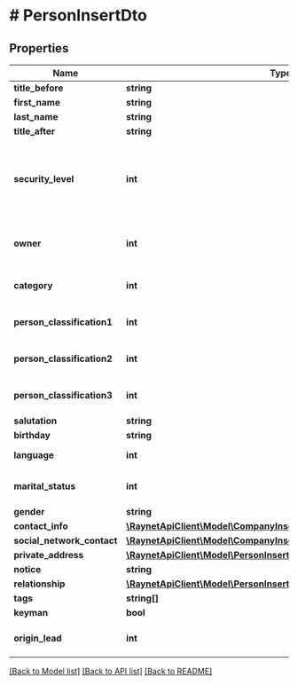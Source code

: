 # # PersonInsertDto

## Properties

Name | Type | Description | Notes
------------ | ------------- | ------------- | -------------
**title_before** | **string** | [Titul před] | [optional]
**first_name** | **string** | [Jméno] | [optional]
**last_name** | **string** | [Příjmení] |
**title_after** | **string** | [Titul za] | [optional]
**security_level** | **int** | [Bezpečnostní úroveň] ID bezpečnostní úrovně. Pokud není vyplněna je nastavena výchozí bezpečnostní skupina. | [optional]
**owner** | **int** | [Vlastník] ID kontaktní osoby, která je zároveň uživatelem | [optional]
**category** | **int** | [Kategorie] ID záznamu z číselníku PersonCategory | [optional]
**person_classification1** | **int** | [Klasifikace 1] ID záznamu z číselníku PersonClassification1 | [optional]
**person_classification2** | **int** | [Klasifikace 2] ID záznamu z číselníku PersonClassification2 | [optional]
**person_classification3** | **int** | [Klasifikace 3] ID záznamu z číselníku PersonClassification3 | [optional]
**salutation** | **string** | [Oslovení] | [optional]
**birthday** | **string** | [Narozeniny] | [optional]
**language** | **int** | [Jazyk] ID záznamu z číselníku Language | [optional]
**marital_status** | **int** | [Rodinný stav] ID záznamu z číselníku MaritalStatus | [optional]
**gender** | **string** | [Pohlaví] | [optional]
**contact_info** | [**\RaynetApiClient\Model\CompanyInsertDtoAddressesInnerContactInfo**](CompanyInsertDtoAddressesInnerContactInfo.md) |  | [optional]
**social_network_contact** | [**\RaynetApiClient\Model\CompanyInsertDtoSocialNetworkContact**](CompanyInsertDtoSocialNetworkContact.md) |  | [optional]
**private_address** | [**\RaynetApiClient\Model\PersonInsertDtoPrivateAddress**](PersonInsertDtoPrivateAddress.md) |  | [optional]
**notice** | **string** | [Poznámka k osobě] | [optional]
**relationship** | [**\RaynetApiClient\Model\PersonInsertDtoRelationship**](PersonInsertDtoRelationship.md) |  | [optional]
**tags** | **string[]** |  | [optional]
**keyman** | **bool** | [Klíčová osoba] | [optional]
**origin_lead** | **int** | [Lead] ID leadu, ze kterého kontaktní osoba vznikla | [optional]

[[Back to Model list]](../../README.md#models) [[Back to API list]](../../README.md#endpoints) [[Back to README]](../../README.md)
